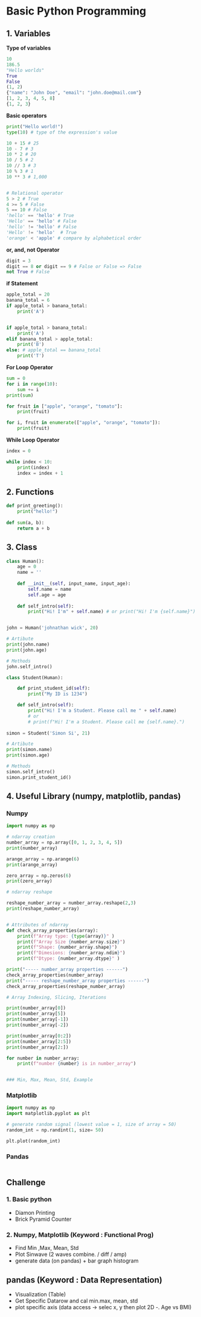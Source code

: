 # Basic Python Programming

## 1. Variables 

**Type of variables**

```py
10
186.5
"Hello worlds"
True
False
(1, 2)
{"name": "John Doe", "email": "john.doe@mail.com"}
[1, 2, 3, 4, 5, 8]
{1, 2, 3}
```

**Basic operators**

```py
print("Hello world!")
type(10) # type of the expression's value

10 + 15 # 25
10 - 7 # 3
10 * 2 # 20
10 / 5 # 2
10 // 3 # 3
10 % 3 # 1
10 ** 3 # 1,000


# Relational operator
5 > 2 # True
4 >= 5 # False
5 == 10 # False
'hello' == 'hello' # True
'Hello' == 'hello' # False
'hello' != 'hello' # False
'Hello' != 'hello'  # True
'orange' < 'apple' # compare by alphabetical order
```

**or, and, not Operator**

```py
digit = 3
digit == 8 or digit == 9 # False or False => False
not True # False
```

**if Statement**

```py
apple_total = 20
banana_total = 6
if apple_total > banana_total:
    print('A')


if apple_total > banana_total:
    print('A')
elif banana_total > apple_total:
    print('B')
else: # apple_total == banana_total
    print('T')
```

**For Loop Operator** 

```py
sum = 0
for i in range(10):
    sum += i
print(sum)

for fruit in ["apple", "orange", "tomato"]:
    print(fruit)

for i, fruit in enumerate(["apple", "orange", "tomato"]):
    print(fruit)
```

**While Loop Operator** 

```py
index = 0

while index < 10:
    print(index)
    index = index + 1

```

## 2. Functions

```py
def print_greeting():
    print("hello!")
    
def sum(a, b):
    return a + b 
```

## 3. Class

```py
class Human():
    age = 0
    name = ''
    
    def __init__(self, input_name, input_age):
        self.name = name
        self.age = age
    
    def self_intro(self):
        print("Hi! I'm" + self.name) # or print("Hi! I'm {self.name}")


john = Human('johnathan wick', 20)

# Artibute
print(john.name)
print(john.age)

# Methods
john.self_intro()
```

```py
class Student(Human):   

    def print_student_id(self):
        print("My ID is 1234")

    def self_intro(self):
        print("Hi! I'm a Student. Please call me " + self.name)
        # or 
        # print(f"Hi! I'm a Student. Please call me {self.name}.")
        
simon = Student('Simon Si', 21)

# Artibute
print(simon.name)
print(simon.age)

# Methods
simon.self_intro()
simon.print_student_id()


```

## 4. Useful Library (numpy, matplotlib, pandas)

### Numpy

```py
import numpy as np

# ndarray creation
number_array = np.array([0, 1, 2, 3, 4, 5])
print(number_array)

arange_array = np.arange(6)
print(arange_array)

zero_array = np.zeros(6)
print(zero_array)

# ndarray reshape

reshape_number_array = number_array.reshape(2,3)
print(reshape_number_array)


# Attributes of ndarray
def check_array_properties(array):
    print(f"Array type: {type(array)}" )
    print(f"Array Size {number_array.size}")
    print(f"Shape: {number_array.shape}")
    print(f"Dimesions: {number_array.ndim}")
    print(f"Dtype: {number_array.dtype}" )

print("----- number_array properties ------")
check_array_properties(number_array)
print("----- reshape_number_array properties ------")
check_array_properties(reshape_number_array)

# Array Indexing, Slicing, Iterations

print(number_array[0])
print(number_array[5])
print(number_array[-1])
print(number_array[-2])

print(number_array[0:2])
print(number_array[2:5])
print(number_array[2:])

for number in number_array:
    print(f"number {number} is in number_array")


### Min, Max, Mean, Std, Example

```

### Matplotlib

```py
import numpy as np
import matplotlib.pyplot as plt

# generate random signal (lowest value = 1, size of array = 50)
random_int = np.randint(1, size= 50) 

plt.plot(random_int)

```

### Pandas

```py

```



## Challenge

### 1. Basic python
  - Diamon Printing
  - Brick Pyramid Counter


### 2. Numpy, Matplotlib (Keyword : Functional Prog)
  - Find Min ,Max, Mean, Std
  - Plot Sinwave (2 waves combine. / diff / amp)
  - generate data (on pandas) + bar graph histogram

## pandas (Keyword : Data Representation)
  - Visualization (Table)
  - Get Specific Datarow and cal min.max, mean, std
  - plot specific axis (data access -> selec x, y then plot 2D -. Age vs BMI)
  
